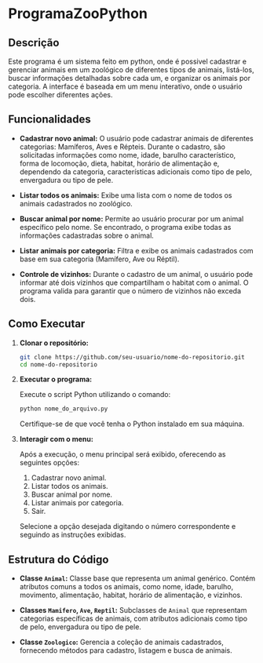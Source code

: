 # ProgramaZooPython

## Descrição

Este programa é um sistema feito em python, onde é possivel cadastrar e gerenciar animais em um zoológico de diferentes tipos de animais, listá-los, buscar informações detalhadas sobre cada um, e organizar os animais por categoria. A interface é baseada em um menu interativo, onde o usuário pode escolher diferentes ações.

## Funcionalidades

- **Cadastrar novo animal:** O usuário pode cadastrar animais de diferentes categorias: Mamíferos, Aves e Répteis. Durante o cadastro, são solicitadas informações como nome, idade, barulho característico, forma de locomoção, dieta, habitat, horário de alimentação e, dependendo da categoria, características adicionais como tipo de pelo, envergadura ou tipo de pele.

- **Listar todos os animais:** Exibe uma lista com o nome de todos os animais cadastrados no zoológico.

- **Buscar animal por nome:** Permite ao usuário procurar por um animal específico pelo nome. Se encontrado, o programa exibe todas as informações cadastradas sobre o animal.

- **Listar animais por categoria:** Filtra e exibe os animais cadastrados com base em sua categoria (Mamífero, Ave ou Réptil).

- **Controle de vizinhos:** Durante o cadastro de um animal, o usuário pode informar até dois vizinhos que compartilham o habitat com o animal. O programa valida para garantir que o número de vizinhos não exceda dois.

## Como Executar

1. **Clonar o repositório:**

   ```bash
   git clone https://github.com/seu-usuario/nome-do-repositorio.git
   cd nome-do-repositorio
   ```

2. **Executar o programa:**

   Execute o script Python utilizando o comando:

   ```bash
   python nome_do_arquivo.py
   ```

   Certifique-se de que você tenha o Python instalado em sua máquina.

3. **Interagir com o menu:**

   Após a execução, o menu principal será exibido, oferecendo as seguintes opções:

   1. Cadastrar novo animal.
   2. Listar todos os animais.
   3. Buscar animal por nome.
   4. Listar animais por categoria.
   5. Sair.

   Selecione a opção desejada digitando o número correspondente e seguindo as instruções exibidas.

## Estrutura do Código

- **Classe `Animal`:** Classe base que representa um animal genérico. Contém atributos comuns a todos os animais, como nome, idade, barulho, movimento, alimentação, habitat, horário de alimentação, e vizinhos.

- **Classes `Mamifero`, `Ave`, `Reptil`:** Subclasses de `Animal` que representam categorias específicas de animais, com atributos adicionais como tipo de pelo, envergadura ou tipo de pele.

- **Classe `Zoologico`:** Gerencia a coleção de animais cadastrados, fornecendo métodos para cadastro, listagem e busca de animais.
